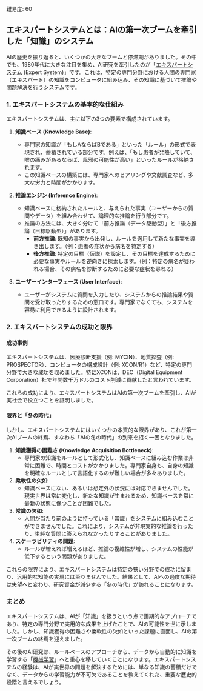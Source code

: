 難易度: 60

## エキスパートシステムとは：AIの第一次ブームを牽引した「知識」のシステム

AIの歴史を振り返ると、いくつかの大きなブームと停滞期がありました。その中でも、1980年代に大きな注目を集め、AI研究を牽引したのが「<a href="04_用語解説/02_エキスパートシステム.md"><abbr title="特定分野の専門家の知識と推論過程をコンピュータに実装した人工知能システム">エキスパートシステム</abbr></a> (Expert System)」です。これは、特定の専門分野における人間の専門家（エキスパート）の知識をコンピュータに組み込み、その知識に基づいて推論や問題解決を行うシステムです。

### 1. エキスパートシステムの基本的な仕組み

エキスパートシステムは、主に以下の3つの要素で構成されています。

1.  **知識ベース (Knowledge Base)**:
    *   専門家の知識が「もしAならばBである」といった「ルール」の形式で表現され、蓄積されている部分です。例えば、「もし患者が発熱していて、喉の痛みがあるならば、風邪の可能性が高い」といったルールが格納されます。
    *   この知識ベースの構築には、専門家へのヒアリングや文献調査など、多大な労力と時間がかかります。

2.  **推論エンジン (Inference Engine)**:
    *   知識ベースに格納されたルールと、与えられた事実（ユーザーからの質問やデータ）を組み合わせて、論理的な推論を行う部分です。
    *   推論の方法には、大きく分けて「前方推論（データ駆動型）」と「後方推論（目標駆動型）」があります。
        *   **前方推論**: 既知の事実から出発し、ルールを適用して新たな事実を導き出します。（例：患者の症状から病名を特定する）
        *   **後方推論**: 特定の目標（仮説）を設定し、その目標を達成するために必要な事実やルールを逆向きに探索します。（例：特定の病名が疑われる場合、その病名を診断するために必要な症状を尋ねる）

3.  **ユーザーインターフェース (User Interface)**:
    *   ユーザーがシステムに質問を入力したり、システムからの推論結果や質問を受け取ったりするための窓口です。専門家でなくても、システムを容易に利用できるように設計されます。

### 2. エキスパートシステムの成功と限界

#### 成功事例

エキスパートシステムは、医療診断支援（例: MYCIN）、地質探査（例: PROSPECTOR）、コンピュータの構成設計（例: XCON/R1）など、特定の専門分野で大きな成功を収めました。特にXCONは、DEC（Digital Equipment Corporation）社で年間数千万ドルのコスト削減に貢献したと言われています。

これらの成功により、エキスパートシステムはAIの第一次ブームを牽引し、AIが実社会で役立つことを証明しました。

#### 限界と「冬の時代」

しかし、エキスパートシステムにはいくつかの本質的な限界があり、これが第一次AIブームの終焉、すなわち「AIの冬の時代」の到来を招く一因となりました。

1.  **知識獲得の困難さ (Knowledge Acquisition Bottleneck)**:
    *   専門家の知識をルールとして形式化し、知識ベースに組み込む作業は非常に困難で、時間とコストがかかりました。専門家自身も、自身の知識を明確なルールとして言語化するのが難しい場合が多々ありました。
2.  **柔軟性の欠如**: 
    *   知識ベースにない、あるいは想定外の状況には対応できませんでした。現実世界は常に変化し、新たな知識が生まれるため、知識ベースを常に最新の状態に保つことが困難でした。
3.  **常識の欠如**: 
    *   人間が当たり前のように持っている「常識」をシステムに組み込むことができませんでした。これにより、システムが非現実的な推論を行ったり、単純な質問に答えられなかったりすることがありました。
4.  **スケーラビリティの問題**: 
    *   ルールが増えれば増えるほど、推論の複雑性が増し、システムの性能が低下するという問題がありました。

これらの限界により、エキスパートシステムは特定の狭い分野での成功に留まり、汎用的な知能の実現には至りませんでした。結果として、AIへの過度な期待は失望へと変わり、研究資金が減少する「冬の時代」が訪れることになります。

### まとめ

エキスパートシステムは、AIが「知識」を扱うという点で画期的なアプローチであり、特定の専門分野で実用的な成果を上げたことで、AIの可能性を世に示しました。しかし、知識獲得の困難さや柔軟性の欠如といった課題に直面し、AIの第一次ブームの終焉を迎えました。

その後のAI研究は、ルールベースのアプローチから、データから自動的に知識を学習する「<a href="01_AI基礎/02_機械学習.md"><abbr title="コンピュータがデータから自動的に学習し、データの背景にあるルールやパターンを発見する技術">機械学習</abbr></a>」へと重心を移していくことになります。エキスパートシステムの経験は、AIが実世界の問題を解決するためには、単なる知識の蓄積だけでなく、データからの学習能力が不可欠であることを教えてくれた、重要な歴史的段階と言えるでしょう。